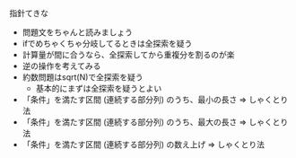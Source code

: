 指針てきな

- 問題文をちゃんと読みましょう
- ifでめちゃくちゃ分岐してるときは全探索を疑う
- 計算量が間に合うなら、全探索してから重複分を割るのが楽
- 逆の操作を考えてみる
- 約数問題はsqrt(N)で全探索を疑う
    - 基本的にまずは全探索を疑うとよい
- 「条件」を満たす区間 (連続する部分列) のうち、最小の長さ => しゃくとり法
- 「条件」を満たす区間 (連続する部分列) のうち、最大の長さ => しゃくとり法
- 「条件」を満たす区間 (連続する部分列) の数え上げ => しゃくとり法
